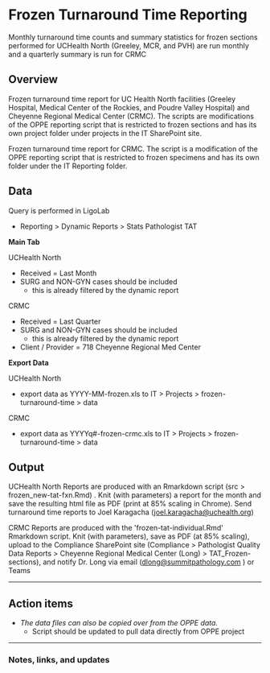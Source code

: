 # Frozen Turnaround Time Reporting

Monthly turnaround time counts and summary statistics for frozen sections performed for UCHealth North (Greeley, MCR, and PVH) are run monthly and a quarterly summary is run for CRMC

## Overview

Frozen turnaround time report for UC Health North facilities (Greeley Hospital, Medical Center of the Rockies, and Poudre Valley Hospital) and Cheyenne Regional Medical Center (CRMC). The scripts are modifications of the OPPE reporting script that is restricted to frozen sections and has its own project folder under projects in the IT SharePoint site.

Frozen turnaround time report for CRMC. The script is a modification of the OPPE reporting script that is restricted to frozen specimens and has its own folder under the IT Reporting folder.

## Data

Query is performed in LigoLab

- Reporting > Dynamic Reports > Stats Pathologist TAT

**Main Tab**

UCHealth North
- Received = Last Month
- SURG and NON-GYN cases should be included
    - this is already filtered by the dynamic report

CRMC
- Received = Last Quarter
- SURG and NON-GYN cases should be included
    - this is already filtered by the dynamic report
- Client / Provider = 718 Cheyenne Regional Med Center

**Export Data**

UCHealth North
- export data as YYYY-MM-frozen.xls to IT > Projects > frozen-turnaround-time > data

CRMC
- export data as YYYYq#-frozen-crmc.xls to IT > Projects > frozen-turnaround-time > data

## Output

UCHealth North
Reports are produced with an Rmarkdown script (src > frozen_new-tat-fxn.Rmd) . Knit (with parameters) a report for the month and save the resulting html file as PDF (print at 85% scaling in Chrome). Send turnaround time reports to Joel Karagacha ([joel.karagacha@uchealth.org](mailto:joel.karagacha@uchealth.org))

CRMC
Reports are produced with the 'frozen-tat-individual.Rmd' Rmarkdown script. Knit (with parameters), save as PDF (at 85% scaling), upload to the Compliance SharePoint site (Compliance > Pathologist Quality Data Reports > Cheyenne Regional Medical Center (Long) > TAT_Frozen-sections), and notify Dr. Long via email (dlong@summitpathology.com ) or Teams

---

## Action items

- *The data files can also be copied over from the OPPE data.*
    - Script should be updated to pull data directly from OPPE project

---

### Notes, links, and updates
